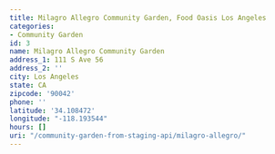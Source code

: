 ```yaml
---
title: Milagro Allegro Community Garden, Food Oasis Los Angeles
categories:
- Community Garden
id: 3
name: Milagro Allegro Community Garden
address_1: 111 S Ave 56
address_2: ''
city: Los Angeles
state: CA
zipcode: '90042'
phone: ''
latitude: '34.108472'
longitude: "-118.193544"
hours: []
uri: "/community-garden-from-staging-api/milagro-allegro/"
---
```


